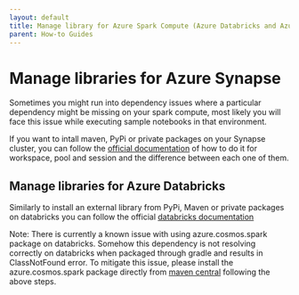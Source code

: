 ```yaml
---
layout: default
title: Manage library for Azure Spark Compute (Azure Databricks and Azure Synapse)
parent: How-to Guides
---
```


# Manage libraries for Azure Synapse

Sometimes you might run into dependency issues where a particular dependency might be missing on your spark compute, most likely you will face this issue while executing sample notebooks in that environment.

If you want to intall maven, PyPi or private packages on your Synapse cluster, you can follow the [official documentation](https://learn.microsoft.com/en-us/azure/synapse-analytics/spark/apache-spark-azure-portal-add-libraries) of how to do it for workspace, pool and session and the difference between each one of them.


## Manage libraries for Azure Databricks

Similarly to install an external library from PyPi, Maven or private packages on databricks you can follow the official [databricks documentation](https://learn.microsoft.com/en-us/azure/databricks/libraries/cluster-libraries)

Note: There is currently a known issue with using azure.cosmos.spark package on databricks. Somehow this dependency is not resolving correctly on databricks when packaged through gradle and results in ClassNotFound error. To mitigate this issue, please install the azure.cosmos.spark package directly from [maven central](https://mvnrepository.com/artifact/com.azure.cosmos.spark/azure-cosmos-spark_3-1_2-12) following the above steps.